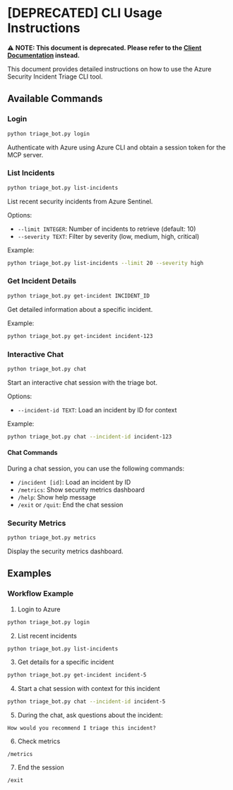 # [DEPRECATED] CLI Usage Instructions

⚠️ **NOTE: This document is deprecated. Please refer to the [Client Documentation](../docs/CLIENT.md) instead.**

This document provides detailed instructions on how to use the Azure Security Incident Triage CLI tool.

## Available Commands

### Login

```bash
python triage_bot.py login
```

Authenticate with Azure using Azure CLI and obtain a session token for the MCP server.

### List Incidents

```bash
python triage_bot.py list-incidents
```

List recent security incidents from Azure Sentinel.

Options:
- `--limit INTEGER`: Number of incidents to retrieve (default: 10)
- `--severity TEXT`: Filter by severity (low, medium, high, critical)

Example:
```bash
python triage_bot.py list-incidents --limit 20 --severity high
```

### Get Incident Details

```bash
python triage_bot.py get-incident INCIDENT_ID
```

Get detailed information about a specific incident.

Example:
```bash
python triage_bot.py get-incident incident-123
```

### Interactive Chat

```bash
python triage_bot.py chat
```

Start an interactive chat session with the triage bot.

Options:
- `--incident-id TEXT`: Load an incident by ID for context

Example:
```bash
python triage_bot.py chat --incident-id incident-123
```

#### Chat Commands

During a chat session, you can use the following commands:

- `/incident [id]`: Load an incident by ID
- `/metrics`: Show security metrics dashboard
- `/help`: Show help message
- `/exit` or `/quit`: End the chat session

### Security Metrics

```bash
python triage_bot.py metrics
```

Display the security metrics dashboard.

## Examples

### Workflow Example

1. Login to Azure
```bash
python triage_bot.py login
```

2. List recent incidents
```bash
python triage_bot.py list-incidents
```

3. Get details for a specific incident
```bash
python triage_bot.py get-incident incident-5
```

4. Start a chat session with context for this incident
```bash
python triage_bot.py chat --incident-id incident-5
```

5. During the chat, ask questions about the incident:
```
How would you recommend I triage this incident?
```

6. Check metrics
```
/metrics
```

7. End the session
```
/exit
```
